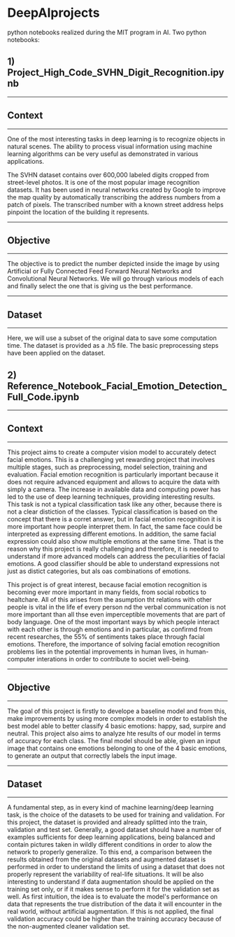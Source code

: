 # DeepAIprojects
python notebooks realized during the MIT program in AI. 
Two python notebooks:
## **1) Project_High_Code_SVHN_Digit_Recognition.ipynb**
--------------
## **Context** 
--------------

One of the most interesting tasks in deep learning is to recognize objects in natural scenes. The ability to process visual information using machine learning algorithms can be very useful as demonstrated in various applications.

The SVHN dataset contains over 600,000 labeled digits cropped from street-level photos. It is one of the most popular image recognition datasets. It has been used in neural networks created by Google to improve the map quality by automatically transcribing the address numbers from a patch of pixels. The transcribed number with a known street address helps pinpoint the location of the building it represents. 

----------------
## **Objective**
----------------

The objective is to predict the number depicted inside the image by using Artificial or Fully Connected Feed Forward Neural Networks and Convolutional Neural Networks. We will go through various models of each and finally select the one that is giving us the best performance. 

-------------
## **Dataset**
-------------
Here, we will use a subset of the original data to save some computation time. The dataset is provided as a .h5 file. The basic preprocessing steps have been applied on the dataset.

## **2) Reference_Notebook_Facial_Emotion_Detection_Full_Code.ipynb**
--------------
## **Context** 
--------------

This project aims to create a computer vision model to accurately detect facial emotions. This is a challenging yet rewarding project that involves multiple stages, such as preprocessing, model selection, training and evaluation. Facial emotion recognition is particularly important because it does not require advanced equipment and allows to acquire the data with simply a camera. The increase in available data and computing power has led to the use of deep learning techniques, providing interesting results. 
This task is not a typical classification task like any other, because there is not a clear distiction of the classes.  Typical classification is based on the concept that there is a corret answer, but in facial emotion recognition it is more important how people interpret them. In fact, the same face could be interpreted as expressing different emotions. In addition, the same facial expression could also show multiple emotions at the same time. That is the reason why this project is really challenging and therefore, it is needed to understand if more advanced models can address the peculiarities of facial emotions. A good classifier should be able to understand expressions not just as distict categories, but als oas  combinations of emotions. 

This project is of great interest, because facial emotion recognition is becoming ever more important in many fields, from social robotics to healtchare. All of this arises from the asumption tht relations with other people is vital in the life ef every person nd the verbal communication is not more important than all thse even imperceptible movements that are part of body language. One of the most important ways by which people interact with each other is through emotions and in particular, as confirmd from recent researches, the 55% of sentiments takes place through facial emotions. Therefore, the importance of solving facial emotion recognition problems lies in the potential improvements in human lives, in human-computer interations in order to contribute to societ well-being.

----------------
## **Objective**
----------------

The goal of this project is firstly to develope a baseline model and from this, make improvements by using more complex models in order to establish the best model able to better classify 4 basic emotions: happy, sad, surpire and neutral. This project also aims to analyze hte results of our model in terms of accuracy for each class. 
The final model should be able, given an input image that contains one emotions belonging to one of the 4 basic emotions, to generate an output that correctly labels the input image. 

-------------
## **Dataset**
-------------

A fundamental step, as in every kind of machine learning/deep learning task, is the choice of the datasets to be used for training and validation. 
For this project, the dataset is provided and already splitted into the train, validation and test set. 
Generally, a good dataset should have a number of examples sufficients for deep learning applications, being balanced and contain pictures taken in wildly different conditions in order to alow the network to properly generalize. To this end, a comparison between the results obtained from the original datasets and augmented dataset is performed in order to understand the limits of using a dataset that does not properly represent the variability of real-life situations. 
It will be also interesting to understand if data augmentation should be applied on the training set only, or if it makes sense to perform it for the validation set as well. As first intuition, the idea is to evaluate the model's performance on data that represents the true distribution of the data it will encounter in the real world, without artificial augmentation. If this is not applied, the final validation accuracy could be higher than the training accuracy because of the non-augmented cleaner validation set.
